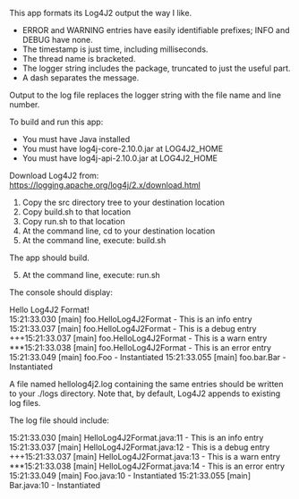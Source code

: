 This app formats its Log4J2 output the way I like.

- ERROR and WARNING entries have easily identifiable prefixes; INFO and DEBUG have none.  
- The timestamp is just time, including milliseconds.
- The thread name is bracketed.  
- The logger string includes the package, truncated to just the useful part.  
- A dash separates the message.

Output to the log file replaces the logger string with the file name and line number.

To build and run this app:

- You must have Java installed
- You must have log4j-core-2.10.0.jar at LOG4J2_HOME
- You must have log4j-api-2.10.0.jar  at LOG4J2_HOME

Download Log4J2 from: https://logging.apache.org/log4j/2.x/download.html

1. Copy the src directory tree to your destination location
2. Copy build.sh to that location
3. Copy run.sh to that location
4. At the command line, cd to your destination location
5. At the command line, execute: build.sh

The app should build.

5. At the command line, execute: run.sh

The console should display:

Hello Log4J2 Format!  
15:21:33.030 [main] foo.HelloLog4J2Format - This is an info entry 
15:21:33.037 [main] foo.HelloLog4J2Format - This is a debug entry 
+++15:21:33.037 [main] foo.HelloLog4J2Format - This is a warn entry 
***15:21:33.038 [main] foo.HelloLog4J2Format - This is an error entry 
15:21:33.049 [main] foo.Foo - Instantiated 
15:21:33.055 [main] foo.bar.Bar - Instantiated 

A file named hellolog4j2.log containing the same entries should be written to your ./logs directory.
Note that, by default, Log4J2 appends to existing log files.

The log file should include:

15:21:33.030 [main] HelloLog4J2Format.java:11 - This is an info entry 
15:21:33.037 [main] HelloLog4J2Format.java:12 - This is a debug entry 
+++15:21:33.037 [main] HelloLog4J2Format.java:13 - This is a warn entry 
***15:21:33.038 [main] HelloLog4J2Format.java:14 - This is an error entry 
15:21:33.049 [main] Foo.java:10 - Instantiated 
15:21:33.055 [main] Bar.java:10 - Instantiated 
